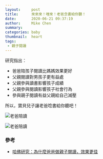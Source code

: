 ```yaml
---
layout:     post
title:      來來來！哩來！老爸念書給你聽！
date:       2020-06-21 09:37:19
author:     Mike Chen
summary:    
categories: baby
thumbnail:  heart
tags:
 - 親子閱讀
---
```



研究指出：
* 爸爸陪孩子閱讀比媽媽效果更好
* 父親閱讀對男孩子更有益處
* 父親參與讀書影響孩子成績
* 父親參與閱讀影響孩子社會行為
* 參與親子閱讀有益父親給自己減壓

所以，寶貝兒子讓老爸唸書給你聽吧！

![老爸陪讀](https://i.imgur.com/VxPIuZ7.jpg)

![老爸陪讀](https://i.imgur.com/B5R2zp6.jpg)

### 參考
* [哈佛研究：為什麼爸爸做親子閱讀，效果更佳](https://ek21.com/news/1/85371/)